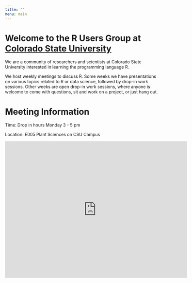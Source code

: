 ```yaml
---
title: ""
menu: main
---
```


# Welcome to the R Users Group at [Colorado State University](colostate.edu)

We are a community of researchers and scientists at Colorado State
University interested in learning the programming language R.

We host weekly meetings to discuss R. Some weeks we have presentations
on various topics related to R or data science, followed by drop-in
work sessions. Other weeks are open drop-in work sessions, where
anyone is welcome to come with questions, sit and work on a project,
or just hang out.

# Meeting Information

Time: Drop in hours Monday 3 - 5 pm

Location: E005 Plant Sciences on CSU Campus 

<iframe src="https://www.google.com/maps/embed?pb=!1m18!1m12!1m3!1d757.6409949341408!2d-105.08223417076887!3d40.57330499870921!2m3!1f0!2f0!3f0!3m2!1i1024!2i768!4f13.1!3m3!1m2!1s0x0%3A0x0!2zNDDCsDM0JzIzLjkiTiAxMDXCsDA0JzU0LjEiVw!5e0!3m2!1sen!2sus!4v1551926283389" width="600" height="450" frameborder="0" style="border:0" allowfullscreen></iframe>

